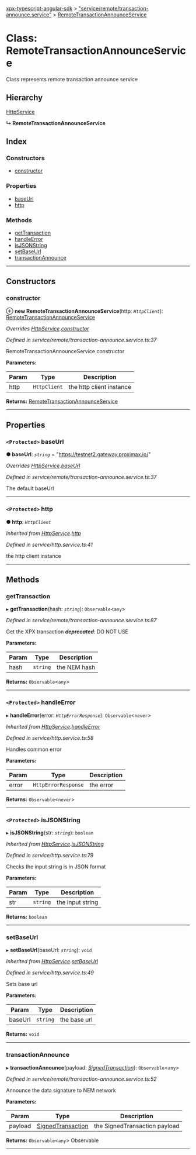 [xpx-typescript-angular-sdk](../README.md) > ["service/remote/transaction-announce.service"](../modules/_service_remote_transaction_announce_service_.md) > [RemoteTransactionAnnounceService](../classes/_service_remote_transaction_announce_service_.remotetransactionannounceservice.md)

# Class: RemoteTransactionAnnounceService

Class represents remote transaction announce service

## Hierarchy

 [HttpService](_service_http_service_.httpservice.md)

**↳ RemoteTransactionAnnounceService**

## Index

### Constructors

* [constructor](_service_remote_transaction_announce_service_.remotetransactionannounceservice.md#constructor)

### Properties

* [baseUrl](_service_remote_transaction_announce_service_.remotetransactionannounceservice.md#baseurl)
* [http](_service_remote_transaction_announce_service_.remotetransactionannounceservice.md#http)

### Methods

* [getTransaction](_service_remote_transaction_announce_service_.remotetransactionannounceservice.md#gettransaction)
* [handleError](_service_remote_transaction_announce_service_.remotetransactionannounceservice.md#handleerror)
* [isJSONString](_service_remote_transaction_announce_service_.remotetransactionannounceservice.md#isjsonstring)
* [setBaseUrl](_service_remote_transaction_announce_service_.remotetransactionannounceservice.md#setbaseurl)
* [transactionAnnounce](_service_remote_transaction_announce_service_.remotetransactionannounceservice.md#transactionannounce)

---

## Constructors

<a id="constructor"></a>

###  constructor

⊕ **new RemoteTransactionAnnounceService**(http: *`HttpClient`*): [RemoteTransactionAnnounceService](_service_remote_transaction_announce_service_.remotetransactionannounceservice.md)

*Overrides [HttpService](_service_http_service_.httpservice.md).[constructor](_service_http_service_.httpservice.md#constructor)*

*Defined in service/remote/transaction-announce.service.ts:37*

RemoteTransactionAnnounceService constructor

**Parameters:**

| Param | Type | Description |
| ------ | ------ | ------ |
| http | `HttpClient` |  the http client instance |

**Returns:** [RemoteTransactionAnnounceService](_service_remote_transaction_announce_service_.remotetransactionannounceservice.md)

___

## Properties

<a id="baseurl"></a>

### `<Protected>` baseUrl

**● baseUrl**: *`string`* = "https://testnet2.gateway.proximax.io/"

*Overrides [HttpService](_service_http_service_.httpservice.md).[baseUrl](_service_http_service_.httpservice.md#baseurl)*

*Defined in service/remote/transaction-announce.service.ts:37*

The default baseUrl

___
<a id="http"></a>

### `<Protected>` http

**● http**: *`HttpClient`*

*Inherited from [HttpService](_service_http_service_.httpservice.md).[http](_service_http_service_.httpservice.md#http)*

*Defined in service/http.service.ts:41*

the http client instance

___

## Methods

<a id="gettransaction"></a>

###  getTransaction

▸ **getTransaction**(hash: *`string`*): `Observable`<`any`>

*Defined in service/remote/transaction-announce.service.ts:87*

Get the XPX transaction
*__deprecated__*: DO NOT USE

**Parameters:**

| Param | Type | Description |
| ------ | ------ | ------ |
| hash | `string` |  the NEM hash |

**Returns:** `Observable`<`any`>

___
<a id="handleerror"></a>

### `<Protected>` handleError

▸ **handleError**(error: *`HttpErrorResponse`*): `Observable`<`never`>

*Inherited from [HttpService](_service_http_service_.httpservice.md).[handleError](_service_http_service_.httpservice.md#handleerror)*

*Defined in service/http.service.ts:58*

Handles common error

**Parameters:**

| Param | Type | Description |
| ------ | ------ | ------ |
| error | `HttpErrorResponse` |  the error |

**Returns:** `Observable`<`never`>

___
<a id="isjsonstring"></a>

### `<Protected>` isJSONString

▸ **isJSONString**(str: *`string`*): `boolean`

*Inherited from [HttpService](_service_http_service_.httpservice.md).[isJSONString](_service_http_service_.httpservice.md#isjsonstring)*

*Defined in service/http.service.ts:79*

Checks the input string is in JSON format

**Parameters:**

| Param | Type | Description |
| ------ | ------ | ------ |
| str | `string` |  the input string |

**Returns:** `boolean`

___
<a id="setbaseurl"></a>

###  setBaseUrl

▸ **setBaseUrl**(baseUrl: *`string`*): `void`

*Inherited from [HttpService](_service_http_service_.httpservice.md).[setBaseUrl](_service_http_service_.httpservice.md#setbaseurl)*

*Defined in service/http.service.ts:49*

Sets base url

**Parameters:**

| Param | Type | Description |
| ------ | ------ | ------ |
| baseUrl | `string` |  the base url |

**Returns:** `void`

___
<a id="transactionannounce"></a>

###  transactionAnnounce

▸ **transactionAnnounce**(payload: *[SignedTransaction](../interfaces/_model_signed_transaction_.signedtransaction.md)*): `Observable`<`any`>

*Defined in service/remote/transaction-announce.service.ts:52*

Announce the data signature to NEM network

**Parameters:**

| Param | Type | Description |
| ------ | ------ | ------ |
| payload | [SignedTransaction](../interfaces/_model_signed_transaction_.signedtransaction.md) |  the SignedTransaction payload |

**Returns:** `Observable`<`any`>
Observable<any>

___

